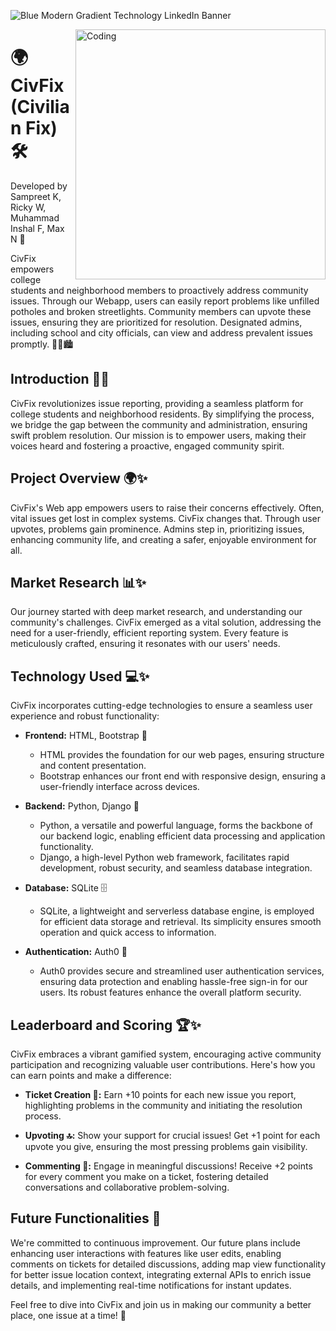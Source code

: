 ![Blue Modern Gradient Technology LinkedIn Banner](https://github.com/Crazygamerxs/CivFix/assets/97239999/29f0cf1b-d707-4c27-a558-e8102636763a)


<img align = "right" alt="Coding" width = "400" src="https://www.icegif.com/wp-content/uploads/among-us-icegif-32.gif">


# 🌍 CivFix (Civilian Fix) 🛠️

Developed by Sampreet K, Ricky W, Muhammad Inshal F, Max N 🚀

CivFix empowers college students and neighborhood members to proactively address community issues. Through our Webapp, users can easily report problems like unfilled potholes and broken streetlights. Community members can upvote these issues, ensuring they are prioritized for resolution. Designated admins, including school and city officials, can view and address prevalent issues promptly. 💪🌟🏙️


## Introduction 🚀✨
CivFix revolutionizes issue reporting, providing a seamless platform for college students and neighborhood residents. By simplifying the process, we bridge the gap between the community and administration, ensuring swift problem resolution. Our mission is to empower users, making their voices heard and fostering a proactive, engaged community spirit.

## Project Overview 🌍✨
CivFix's Web app empowers users to raise their concerns effectively. Often, vital issues get lost in complex systems. CivFix changes that. Through user upvotes, problems gain prominence. Admins step in, prioritizing issues, enhancing community life, and creating a safer, enjoyable environment for all.

## Market Research 📊✨
Our journey started with deep market research, and understanding our community's challenges. CivFix emerged as a vital solution, addressing the need for a user-friendly, efficient reporting system. Every feature is meticulously crafted, ensuring it resonates with our users' needs.

## Technology Used 💻✨

CivFix incorporates cutting-edge technologies to ensure a seamless user experience and robust functionality:

- **Frontend:** HTML, Bootstrap 🎨
  - HTML provides the foundation for our web pages, ensuring structure and content presentation.
  - Bootstrap enhances our front end with responsive design, ensuring a user-friendly interface across devices.

- **Backend:** Python, Django 🐍
  - Python, a versatile and powerful language, forms the backbone of our backend logic, enabling efficient data processing and application functionality.
  - Django, a high-level Python web framework, facilitates rapid development, robust security, and seamless database integration.

- **Database:** SQLite 🗄️
  - SQLite, a lightweight and serverless database engine, is employed for efficient data storage and retrieval. Its simplicity ensures smooth operation and quick access to information.

- **Authentication:** Auth0 🔐
  - Auth0 provides secure and streamlined user authentication services, ensuring data protection and enabling hassle-free sign-in for our users. Its robust features enhance the overall platform security.

## Leaderboard and Scoring 🏆✨

CivFix embraces a vibrant gamified system, encouraging active community participation and recognizing valuable user contributions. Here's how you can earn points and make a difference:

- **Ticket Creation 🎫:** Earn +10 points for each new issue you report, highlighting problems in the community and initiating the resolution process.

- **Upvoting 🔝:** Show your support for crucial issues! Get +1 point for each upvote you give, ensuring the most pressing problems gain visibility.

- **Commenting 💬:** Engage in meaningful discussions! Receive +2 points for every comment you make on a ticket, fostering detailed conversations and collaborative problem-solving.

## Future Functionalities 🚀
We're committed to continuous improvement. Our future plans include enhancing user interactions with features like user edits, enabling comments on tickets for detailed discussions, adding map view functionality for better issue location context, integrating external APIs to enrich issue details, and implementing real-time notifications for instant updates.

Feel free to dive into CivFix and join us in making our community a better place, one issue at a time! 🌟
